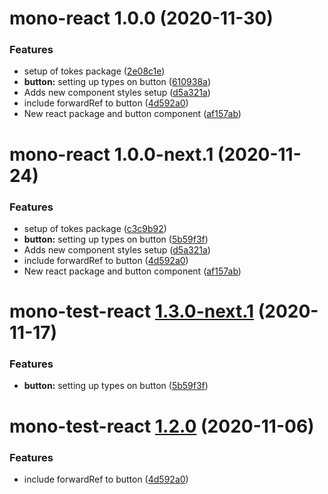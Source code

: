 # mono-react 1.0.0 (2020-11-30)

### Features

- setup of tokes package
  ([2e08c1e](https://github.com/richmccartney/mono-test/commit/2e08c1e479f66db4acce5a5b6ce33966062a8653))
- **button:** setting up types on button
  ([610938a](https://github.com/richmccartney/mono-test/commit/610938a31a28721aa01f35ff337098ad837268cd))
- Adds new component styles setup
  ([d5a321a](https://github.com/richmccartney/mono-test/commit/d5a321aa4ddd3d04e33e0a0526193cfcafb6fb9b))
- include forwardRef to button
  ([4d592a0](https://github.com/richmccartney/mono-test/commit/4d592a002836c766abd84d4d394cbe6f18092fea))
- New react package and button component
  ([af157ab](https://github.com/richmccartney/mono-test/commit/af157abbea505c7b948c32195f638eb12a9a7d65))

# mono-react 1.0.0-next.1 (2020-11-24)

### Features

- setup of tokes package
  ([c3c9b92](https://github.com/richmccartney/mono-test/commit/c3c9b92e01be801df552cfc3da651375e22e7587))
- **button:** setting up types on button
  ([5b59f3f](https://github.com/richmccartney/mono-test/commit/5b59f3fe41aaffa8e80ece799bf07bee9acae2f2))
- Adds new component styles setup
  ([d5a321a](https://github.com/richmccartney/mono-test/commit/d5a321aa4ddd3d04e33e0a0526193cfcafb6fb9b))
- include forwardRef to button
  ([4d592a0](https://github.com/richmccartney/mono-test/commit/4d592a002836c766abd84d4d394cbe6f18092fea))
- New react package and button component
  ([af157ab](https://github.com/richmccartney/mono-test/commit/af157abbea505c7b948c32195f638eb12a9a7d65))

# mono-test-react [1.3.0-next.1](https://github.com/richmccartney/mono-test/compare/mono-test-react@1.2.0...mono-test-react@1.3.0-next.1) (2020-11-17)

### Features

- **button:** setting up types on button
  ([5b59f3f](https://github.com/richmccartney/mono-test/commit/5b59f3fe41aaffa8e80ece799bf07bee9acae2f2))

# mono-test-react [1.2.0](https://github.com/richmccartney/mono-test/compare/mono-test-react@1.1.0...mono-test-react@1.2.0) (2020-11-06)

### Features

- include forwardRef to button
  ([4d592a0](https://github.com/richmccartney/mono-test/commit/4d592a002836c766abd84d4d394cbe6f18092fea))
